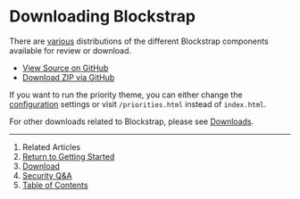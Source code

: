 Downloading Blockstrap
======================

There are [various](http://github.com/blockstrap) distributions of the different Blockstrap components available for review or download.

* [View Source on GitHub](http://github.com/blockstrap/framework/)
* <a href="https://github.com/blockstrap/framework/archive/master.zip" class="ga-track" data-place="Docs-Framework-Download" data-action="Downloads">Download ZIP via GitHub</a>

If you want to run the priority theme, you can either change the [configuration](../../core/configuration/) settings or visit `/priorities.html` instead of `index.html`.

For other downloads related to Blockstrap, please see [Downloads](../../../downloads/).

--------------------------------------------------------------------------------

1. Related Articles
2. [Return to Getting Started](../../started/)
3. [Download](../download/)
4. [Security Q&A](../security/)
5. [Table of Contents](../../../)
